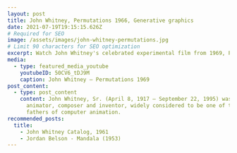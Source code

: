 ```yaml
---
layout: post
title: John Whitney, Permutations 1966, Generative graphics
date: 2021-07-19T19:15:15.626Z
# Required for SEO
image: /assets/images/john-whitney-permutations.jpg
# Limit 90 characters for SEO optimization
excerpt: Watch John Whitney's celebrated experimental film from 1969, Permutations.
media:
  - type: featured_media_youtube
    youtubeID: 50CV6_tDJ9M
    caption: John Whitney – Permutations 1969
post_content:
  - type: post_content
    content: John Whitney, Sr. (April 8, 1917 – September 22, 1995) was an American
      animator, composer and inventor, widely considered to be one of the
      fathers of computer animation.
recommended_posts:
  title:
    - John Whitney Catalog, 1961
    - Jordan Belson - Mandala (1953)
---
```

